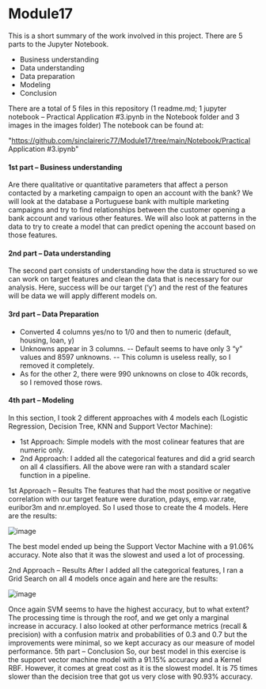 # Module17

This is a short summary of the work involved in this project. There are 5 parts to the Jupyter Notebook.

- Business understanding
- Data understanding
- Data preparation
- Modeling
- Conclusion

There are a total of 5 files in this repository (1 readme.md; 1 jupyter notebook – Practical Application #3.ipynb in the Notebook folder and 3 images in the images folder)
The notebook can be found at: 

"https://github.com/sinclaireric77/Module17/tree/main/Notebook/Practical Application #3.ipynb"

#### 1st part – Business understanding
Are there qualitative or quantitative parameters that affect a person contacted by a marketing campaign to open an account with the bank?
We will look at the database a Portuguese bank with multiple marketing campaigns and try to find relationships between the customer opening a bank account and various other features. We will also look at patterns in the data to try to create a model that can predict opening the account based on those features.

#### 2nd part – Data understanding
The second part consists of understanding how the data is structured so we can work on target features and clean the data that is necessary for our analysis. Here, success will be our target (‘y’) and the rest of the features will be data we will apply different models on.

#### 3rd part – Data Preparation
-	Converted 4 columns yes/no to 1/0 and then to numeric (default, housing, loan, y)
-	Unknowns appear in 3 columns.
-- Default seems to have only 3 “y” values and 8597 unknowns.
-- This column is useless really, so I removed it completely.
-	As for the other 2, there were 990 unknowns on close to 40k records, so I removed those rows.

#### 4th part – Modeling 
In this section, I took 2 different approaches with 4 models each (Logistic Regression, Decision Tree, KNN and Support Vector Machine):
-	1st Approach: Simple models with the most colinear features that are numeric only.
-	2nd Approach: I added all the categorical features and did a grid search on all 4 classifiers.
All the above were ran with a standard scaler function in a pipeline.

1st Approach – Results
The features that had the most positive or negative correlation with our target feature were duration, pdays, emp.var.rate, euribor3m and nr.employed. So I used those to create the 4 models. Here are the results:

![image](https://github.com/sinclaireric77/Module17/assets/160784197/ad3423f3-1f6d-43ed-853e-fd2126053dc4)


The best model ended up being the Support Vector Machine with a 91.06% accuracy. Note also that it was the slowest and used a lot of processing.

2nd Approach – Results
After I added all the categorical features, I ran a Grid Search on all 4 models once again and here are the results:

![image](https://github.com/sinclaireric77/Module17/assets/160784197/539dd6cf-96aa-44bc-b4fb-a9c5292affdd)

 
Once again SVM seems to have the highest accuracy, but to what extent? The processing time is through the roof, and we get only a marginal increase in accuracy.
I also looked at other performance metrics (recall & precision) with a confusion matrix and probabilities of 0.3 and 0.7 but the improvements were minimal, so we kept accuracy as our measure of model performance.
5th part – Conclusion
So, our best model in this exercise is the support vector machine model with a 91.15% accuracy and a Kernel RBF. However, it comes at great cost as it is the slowest model. It is 75 times slower than the decision tree that got us very close with 90.93% accuracy.

